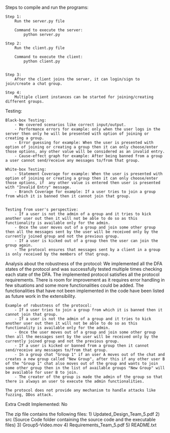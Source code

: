 Steps to compile and run the programs:

	Step 1:
		Run the server.py file

		Command to execute the server:
			python server.py

	Step 2:
		Run the client.py file

		Command to execute the client:
			python client.py


	Step 3:
		After the client joins the server, it can login/sign to join/create a chat group.

	Step 4:
		Multiple client instances can be started for joining/creating different groups.


Testing:

	Black-box Testing:
		- We covered scenarios like correct input/output.
		- Performance errors for example: only when the user logs in the server then only he will be presented with option of joining or creating a group.
		- Error guessing for example: When the user is presented with option of joining or creating a group then it can only choose/enter those options, any other value will be considered as an invalid entry.
		- Cause-effect graph for example: After being banned from a group a user cannot send/receive any messages to/from that group.

	White-box Testing:
		- Statement Coverage for example: When the user is presented with option of joining or creating a group then it can only choose/enter those options, if  any other value is entered then user is presented with "Invalid Entry" message.
		- Branch Coverage for example: If a user tries to join a group from which it is banned then it cannot join that group.


	Testing from user's perspective:
		- If a user is not the admin of a group and it tries to kick another user out then it will not be able to do so as this functionality is available only for the admin.
		- Once the user moves out of a group and join some other group then all the messages sent by the user will be received only by the currently joined group and not the previous group.
		- If a user is kicked out of a group then the user can join the group again.
		- The protocol ensures that messages sent by a client in a group is only received by the members of that group.


Analysis about the robustness of the protocol:
	We implemented all the DFA states of the protocol and was successfully tested multiple times checking each state of the DFA. The implemented protocol satisfies all the protocol requirements. There is room for improvement as it requires error handling in few situations and some more functionalities could be added. The functionalities that have not been implemented in the code have been listed as future work in the extensibility.

	Example of robustness of the protocol:
		- If a user tries to join a group from which it is banned then it cannot join that group.
		- If a user is not the admin of a group and it tries to kick another user out then it will not be able to do so as this functionality is available only for the admin.
		- Once the user moves out of a group and join some other group then all the messages sent by the user will be received only by the currently joined group and not the previous group.
		- If a user is kicked or banned from a group then it cannot send/receive any messages to/from that group.
		- In a group chat "Group 1" if an user A moves out of the chat and creates a new group called "New Group", after this if any other user B of the "Group 1" chat also moves out of the group and wants to join some other group then in the list of available groups "New Group" will be available for user B to join.
		- The creater of the group is made the admin of the group so that there is always an user to execute the admin functionalities.

	The protocol does not provide any mechanism to handle attacks like fuzzing, DDos attack.



Extra Credit Implemented: No




The zip file contains the following files:
	1) Updated_Design_Team_5.pdf
	2) src (Source Code folder containing the source code and the executable files)
	3) Group5-Video.mov
	4) Requirements_Team_5.pdf
	5) README.txt

